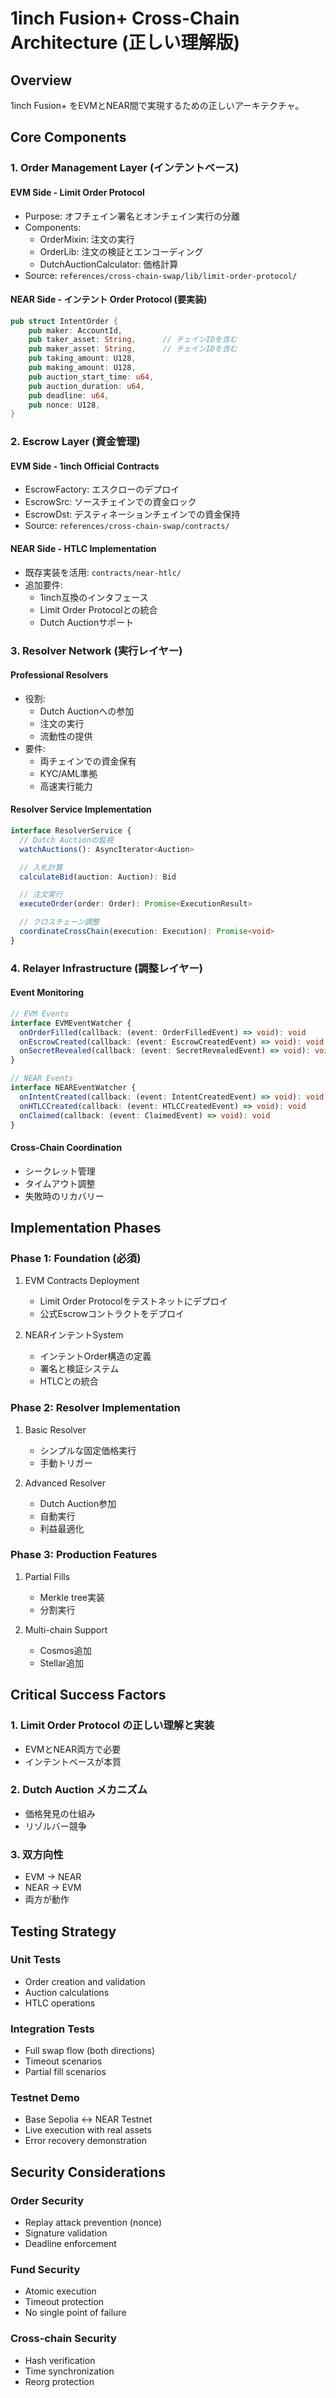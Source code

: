 # 1inch Fusion+ Cross-Chain Architecture (正しい理解版)

## Overview

1inch Fusion+ をEVMとNEAR間で実現するための正しいアーキテクチャ。

## Core Components

### 1. Order Management Layer (インテントベース)

#### EVM Side - Limit Order Protocol
- Purpose: オフチェイン署名とオンチェイン実行の分離
- Components:
  - OrderMixin: 注文の実行
  - OrderLib: 注文の検証とエンコーディング
  - DutchAuctionCalculator: 価格計算
- Source: `references/cross-chain-swap/lib/limit-order-protocol/`

#### NEAR Side - インテント Order Protocol (要実装)
```rust
pub struct IntentOrder {
    pub maker: AccountId,
    pub taker_asset: String,      // チェインIDを含む
    pub maker_asset: String,      // チェインIDを含む
    pub taking_amount: U128,
    pub making_amount: U128,
    pub auction_start_time: u64,
    pub auction_duration: u64,
    pub deadline: u64,
    pub nonce: U128,
}
```

### 2. Escrow Layer (資金管理)

#### EVM Side - 1inch Official Contracts
- EscrowFactory: エスクローのデプロイ
- EscrowSrc: ソースチェインでの資金ロック
- EscrowDst: デスティネーションチェインでの資金保持
- Source: `references/cross-chain-swap/contracts/`

#### NEAR Side - HTLC Implementation
- 既存実装を活用: `contracts/near-htlc/`
- 追加要件:
  - 1inch互換のインタフェース
  - Limit Order Protocolとの統合
  - Dutch Auctionサポート

### 3. Resolver Network (実行レイヤー)

#### Professional Resolvers
- 役割:
  - Dutch Auctionへの参加
  - 注文の実行
  - 流動性の提供
- 要件:
  - 両チェインでの資金保有
  - KYC/AML準拠
  - 高速実行能力

#### Resolver Service Implementation
```typescript
interface ResolverService {
  // Dutch Auctionの監視
  watchAuctions(): AsyncIterator<Auction>

  // 入札計算
  calculateBid(auction: Auction): Bid

  // 注文実行
  executeOrder(order: Order): Promise<ExecutionResult>

  // クロスチェーン調整
  coordinateCrossChain(execution: Execution): Promise<void>
}
```

### 4. Relayer Infrastructure (調整レイヤー)

#### Event Monitoring
```typescript
// EVM Events
interface EVMEventWatcher {
  onOrderFilled(callback: (event: OrderFilledEvent) => void): void
  onEscrowCreated(callback: (event: EscrowCreatedEvent) => void): void
  onSecretRevealed(callback: (event: SecretRevealedEvent) => void): void
}

// NEAR Events
interface NEAREventWatcher {
  onIntentCreated(callback: (event: IntentCreatedEvent) => void): void
  onHTLCCreated(callback: (event: HTLCCreatedEvent) => void): void
  onClaimed(callback: (event: ClaimedEvent) => void): void
}
```

#### Cross-Chain Coordination
- シークレット管理
- タイムアウト調整
- 失敗時のリカバリー

## Implementation Phases

### Phase 1: Foundation (必須)
1. EVM Contracts Deployment
   - Limit Order Protocolをテストネットにデプロイ
   - 公式Escrowコントラクトをデプロイ

2. NEARインテントSystem
   - インテントOrder構造の定義
   - 署名と検証システム
   - HTLCとの統合

### Phase 2: Resolver Implementation
1. Basic Resolver
   - シンプルな固定価格実行
   - 手動トリガー

2. Advanced Resolver
   - Dutch Auction参加
   - 自動実行
   - 利益最適化

### Phase 3: Production Features
1. Partial Fills
   - Merkle tree実装
   - 分割実行

2. Multi-chain Support
   - Cosmos追加
   - Stellar追加

## Critical Success Factors

### 1. Limit Order Protocol の正しい理解と実装
- EVMとNEAR両方で必要
- インテントベースが本質

### 2. Dutch Auction メカニズム
- 価格発見の仕組み
- リゾルバー競争

### 3. 双方向性
- EVM → NEAR
- NEAR → EVM
- 両方が動作

## Testing Strategy

### Unit Tests
- Order creation and validation
- Auction calculations
- HTLC operations

### Integration Tests
- Full swap flow (both directions)
- Timeout scenarios
- Partial fill scenarios

### Testnet Demo
- Base Sepolia ↔ NEAR Testnet
- Live execution with real assets
- Error recovery demonstration

## Security Considerations

### Order Security
- Replay attack prevention (nonce)
- Signature validation
- Deadline enforcement

### Fund Security
- Atomic execution
- Timeout protection
- No single point of failure

### Cross-chain Security
- Hash verification
- Time synchronization
- Reorg protection
